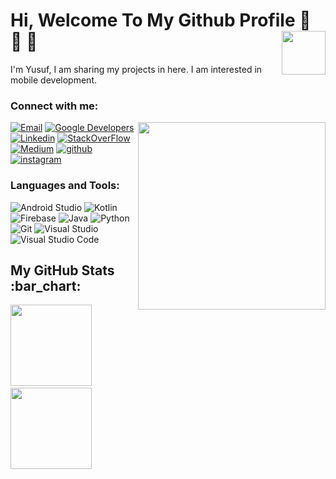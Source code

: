 <h1>Hi, Welcome To My Github Profile 👋 👋 👋 <img align="right" src="https://media.giphy.com/media/Y0zTGQsyQJewNiVJXa/giphy.gif" width='70'/></h1> 

I'm Yusuf, I am sharing my projects in here. I am interested in mobile development.

<h3 >Connect with me: </h3>

<img align="right" src="https://media.giphy.com/media/B0ifefWijDGktTd683/giphy.gif" width='300'/>


<p >
<a target="_blank" href="mailto:yusuftalhaklc@gmail.com"><img alt="Email" src="https://img.shields.io/badge/Email-blue?style=flat&logo=gmail"></a>
<a target="_blank" href="https://g.dev/yusuftalhaklc"><img alt="Google Developers" src="https://img.shields.io/badge/Google Devs-gray?style=flat&logo=Google"></a>
<a target="_blank" href="https://linkedin.com/in/yusuftalhaklc"><img alt="Linkedin" src="https://img.shields.io/badge/Linkedin-gray?style=flat&logo=linkedin"></a>
<a target="_blank" href="https://stackoverflow.com/users/11102895"><img alt="StackOverFlow" src="https://img.shields.io/badge/StackOverFlow-gray?style=flat&logo=stackoverflow"></a>
<a target="_blank"  href="https://medium.com/@yusuftalhaklc"><img alt="Medium" src="https://img.shields.io/badge/Medium-gray?style=flat&logo=medium"></a>
 <a target="_blank"  href="https://github.com/yusuftalhaklc"><img alt="github" src="https://img.shields.io/badge/Github-gray?style=flat&logo=github"></a>
 <a target="_blank"  href="https://www.instagram.com/yusuftalhaklc/"><img alt="instagram" src="https://img.shields.io/badge/Instagram-gray?style=flat&logo=instagram"></a>
 

</p>
<h3 >Languages and Tools:</h3>

![Android Studio](https://img.shields.io/badge/Android%20Studio-3DDC84.svg?style=for-the-badge&style=flat-square&logo=android-studio&logoColor=white)
![Kotlin](https://img.shields.io/badge/Kotlin-%230095D5.svg?style=for-the-badge&style=flat-square&logo=kotlin&logoColor=white)
![Firebase](https://img.shields.io/badge/Firebase-%23039BE5.svg?style=for-the-badge&style=flat-square&logo=firebase)
![Java](https://img.shields.io/badge/Java-%23ED8B00.svg?style=for-the-badge&style=flat-square&logo=java&logoColor=white)
![Python](https://img.shields.io/badge/Python-%2300599C.svg?style=for-the-badge&style=flat-square&logo=Python&logoColor=white)
![Git](https://img.shields.io/badge/Git-%23F05033.svg?style=for-the-badge&style=flat-square&logo=git&logoColor=white)
![Visual Studio](https://img.shields.io/badge/Visual%20Studio-5C2D91.svg?style=for-the-badge&style=flat-square&logo=visual-studio&logoColor=white)
![Visual Studio Code](https://img.shields.io/badge/VS%20Code-0078d7.svg?style=for-the-badge&style=flat-square&logo=visual-studio-code&logoColor=white)


<h2 >My GitHub Stats :bar_chart:</h2>
<p>
  <img src="https://github-readme-stats.vercel.app/api?username=yusuftalhaklc&show_icons=true&theme=tokyonight" height="130">&ensp;
  <img src="https://github-readme-stats.vercel.app/api/top-langs/?username=yusuftalhaklc&layout=compact&theme=tokyonight" height="130">
  
</p>
 

